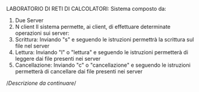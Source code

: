 LABORATORIO DI RETI DI CALCOLATORI:
Sistema composto da:
  1. Due Server
  2. N client
Il sistema permette, ai client, di effettuare determinate operazioni sui server:
  1. Scrittura: Inviando "s" e seguendo le istruzioni permettrà la scrittura sul file nel server
  2. Lettura: Inviando "l" o "lettura" e seguendo le istruzioni permetterà di leggere dai file presenti nei server
  3. Cancellazione: Inviando "c" o "cancellazione" e seguendo le istruzioni permetterà di cancellare dai file presenti nei server

/*Descrizione da continuare*/
